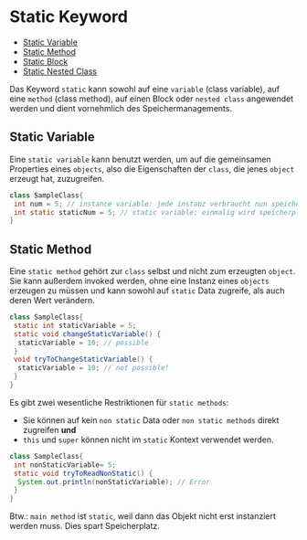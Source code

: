 # Static Keyword

- [Static Variable](#Static-Variable)
- [Static Method](#Static-Method)
- [Static Block](#Static-Block)
- [Static Nested Class](#Static-Nested-Class)

Das Keyword `static` kann sowohl auf eine `variable` (class variable), auf eine `method` (class 
method), auf einen Block oder 
`nested class` angewendet werden und dient vornehmlich des Speichermanagements.

## Static Variable
Eine `static variable` kann benutzt werden, um auf die gemeinsamen Properties eines `objects`, 
also die Eigenschaften der `class`, die jenes `object` erzeugt hat, zuzugreifen.

```java
class SampleClass{
 int num = 5; // instance variable: jede instanz verbraucht nun speicherplatz für num = 5
 int static staticNum = 5; // static variable: einmalig wird speicherplatz für num = 5 reserviert
}
```

## Static Method
Eine `static method` gehört zur `class` selbst und nicht zum erzeugten `object`. Sie kann 
außerdem invoked werden, ohne eine Instanz eines `objects` erzeugen zu müssen und kann sowohl auf 
`static` Data zugreife, als auch deren Wert verändern.

````java
class SampleClass{
 static int staticVariable = 5;
 static void changeStaticVariable() {
  staticVariable = 10; // possible
 }
 void tryToChangeStaticVariable() {
  staticVariable = 10; // not possible!
 }
}
````

Es gibt zwei wesentliche Restriktionen für `static methods`: 
- Sie können auf kein `non static` Data oder `non static methods` direkt zugreifen **und**
- `this` und `super` können nicht im `static` Kontext verwendet werden.

```java
class SampleClass{
 int nonStaticVariable= 5;
 static void tryToReadNonStatic() {
  System.out.println(nonStaticVariable); // Error
 }
}
```

Btw.: `main method` ist `static`, weil dann das Objekt nicht erst instanziert werden muss. Dies 
spart Speicherplatz.